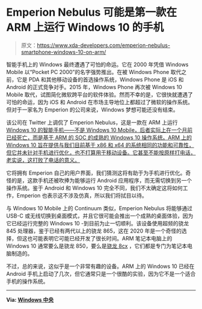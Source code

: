# Emperion Nebulus 可能是第一款在 ARM 上运行 Windows 10 的手机

> 原文：<https://www.xda-developers.com/emperion-nebulus-smartphone-windows-10-on-arm/>

智能手机上的 Windows 最终遭遇了可怕的命运。它在 2000 年凭借 Windows Mobile 以“Pocket PC 2000”的名字强势推出。在被 Windows Phone 取代之前，它是 PDA 和其他移动设备的首选操作系统，Windows Phone 是 iOS 和 Android 的正式竞争对手。2015 年，Windows Phone 再次被 Windows 10 Mobile 取代，试图简化微软跨平台的软件体验。然而不幸的是，它很快就遭遇了可怕的命运，因为 iOS 和 Android 在市场主导地位上都超过了微软的操作系统。但对于一家名为 Emperion 的公司来说，Windows 梦想可能还没有结束。

该公司在 Twitter 上调侃了 Emperion Nebulus，这是一款在 ARM 上运行 [Windows 10 的智能手机——不是 Windows 10 Mobile，后者实际上在一个月前已经死亡，而是基于 ARM 的 SOC 的成熟的 Windows 10 操作系统。ARM 上的 Windows 10 旨在提供与我们目前基于 x86 和 x64 的系统相同的功能和可靠性，但它并未针对手机进行优化，也不打算用于移动设备。它甚至不能按原样打电话，老实说，这打败了电话的意义。](https://www.xda-developers.com/microsoft-qualcomm-and-intel-the-windows-10-arm-dustup/)

它将拥有 Emperion 自己的用户界面，我们猜测这将有助于为手机进行优化。奇怪的是，这款手机还被吹捧为能够运行 Android 应用程序，而无需切换到另一个操作系统。鉴于 Android 和 Windows 10 完全不同，我们不太确定这将如何工作，Emperion 也表示这不涉及仿真，所以我们将拭目以待。

与 Windows 10 Mobile 上的 Continuum 类似，Emperion Nebulus 将能够通过 USB-C 或无线切换到桌面模式，并且它很可能会推出一个成熟的桌面体验，因为它已经运行完整的 Windows 10 -到目前为止一切顺利。该设备使用超频的骁龙 845 处理器，鉴于已经有两代以上的骁龙 865，这在 2020 年是一个奇怪的选择，但这也可能表明它可能已经开发了很长时间。ARM 笔记本电脑上的 Windows 10 通常要么是骁龙 850，要么是[骁龙 8cx](https://www.xda-developers.com/qualcomm-cheaper-socs-windows-10-on-arm-snapdragon-8cx/) ，它们都是专门为笔记本电脑制造的。

不过，总的来说，这似乎是一个非常有趣的设备。ARM 上的 Windows 10 已经在 Android 手机上启动了几次，但它通常只是一个很酷的实验，因为它不是一个适合手机的操作系统。

* * *

**Via: [Windows 中央](https://www.windowscentral.com/emperion-teases-phone-running-windows-10-arm-can-run-android-apps)**